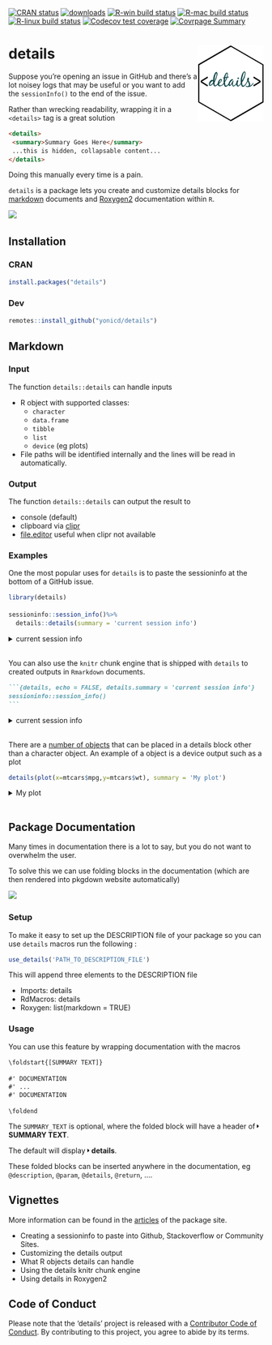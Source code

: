
<!-- README.md is generated from README.Rmd. Please edit that file -->
<!-- badges: start -->

[![CRAN
status](https://www.r-pkg.org/badges/version/details)](https://CRAN.R-project.org/package=details)
[![downloads](http://cranlogs.r-pkg.org/badges/details)](https://CRAN.R-project.org/package=details)
[![R-win build
status](https://github.com/yonicd/details/workflows/R-win/badge.svg)](https://github.com/yonicd/details)
[![R-mac build
status](https://github.com/yonicd/details/workflows/R-mac/badge.svg)](https://github.com/yonicd/details)
[![R-linux build
status](https://github.com/yonicd/details/workflows/R-linux/badge.svg)](https://github.com/yonicd/details)
[![Codecov test
coverage](https://codecov.io/gh/yonicd/details/branch/master/graph/badge.svg)](https://codecov.io/gh/yonicd/details?branch=master)
[![Covrpage
Summary](https://img.shields.io/badge/covrpage-Last_Build_2020_01_11-yellowgreen.svg)](http://tinyurl.com/yyodcwc7)
<!-- badges: end -->

# details <img src="man/figures/logo.png" align="right" class="logo" style="height:150px;"/>

Suppose you’re opening an issue in GitHub and there’s a lot noisey logs
that may be useful or you want to add the `sessionInfo()` to the end of
the issue.

Rather than wrecking readability, wrapping it in a `<details>` tag is a
great solution

``` md
<details>
 <summary>Summary Goes Here</summary>
 ...this is hidden, collapsable content...
</details>
```

Doing this manually every time is a pain.

`details` is a package lets you create and customize details blocks for
[markdown](#markdown) documents and [Roxygen2](#package-documentation)
documentation within `R`.

![](https://github.com/yonicd/details/raw/media/input/details.gif)

## Installation

### CRAN

``` r
install.packages("details")
```

### Dev

``` r
remotes::install_github("yonicd/details")
```

## Markdown

### Input

The function `details::details` can handle inputs

-   R object with supported classes:
    -   `character`
    -   `data.frame`
    -   `tibble`
    -   `list`
    -   `device` (eg plots)
-   File paths will be identified internally and the lines will be read
    in automatically.

### Output

The function `details::details` can output the result to

-   console (default)
-   clipboard via [clipr](https://github.com/mdlincoln/clipr)
-   [file.editor](https://stat.ethz.ch/R-manual/R-devel/library/utils/html/file.edit.html)
    useful when clipr not available

### Examples

One the most popular uses for `details` is to paste the sessioninfo at
the bottom of a GitHub issue.

``` r
library(details)

sessioninfo::session_info()%>%
  details::details(summary = 'current session info')
```

<details closed>
<summary>
<span title="Click to Expand"> current session info </span>
</summary>

``` r
─ Session info ───────────────────────────────────────────────────────────────
 setting  value                       
 version  R version 3.6.3 (2020-02-29)
 os       macOS Catalina 10.15.7      
 system   x86_64, darwin15.6.0        
 ui       X11                         
 language (EN)                        
 collate  en_US.UTF-8                 
 ctype    en_US.UTF-8                 
 tz       America/New_York            
 date     2021-01-13                  

─ Packages ───────────────────────────────────────────────────────────────────
 package     * version    date       lib source                          
 assertthat    0.2.1      2019-03-21 [1] CRAN (R 3.6.0)                  
 cli           2.2.0      2020-11-20 [1] CRAN (R 3.6.2)                  
 clipr         0.7.1      2020-10-08 [1] CRAN (R 3.6.2)                  
 crayon        1.3.4      2017-09-16 [1] CRAN (R 3.6.0)                  
 desc          1.2.0.9000 2020-09-28 [1] Github (r-lib/desc@c175259)     
 details     * 0.2.2      2021-01-14 [1] local                           
 digest        0.6.27     2020-10-24 [1] CRAN (R 3.6.2)                  
 evaluate      0.14       2019-05-28 [1] CRAN (R 3.6.0)                  
 fansi         0.4.1      2020-01-08 [1] CRAN (R 3.6.0)                  
 glue          1.4.2      2020-08-27 [1] CRAN (R 3.6.2)                  
 htmltools     0.5.0      2020-06-16 [1] CRAN (R 3.6.2)                  
 httr          1.4.2      2020-07-20 [1] CRAN (R 3.6.2)                  
 knitr         1.30       2020-09-22 [1] CRAN (R 3.6.2)                  
 magrittr      2.0.1      2020-11-17 [1] CRAN (R 3.6.2)                  
 png           0.1-7      2013-12-03 [1] CRAN (R 3.6.0)                  
 R6            2.5.0      2020-10-28 [1] CRAN (R 3.6.2)                  
 rlang         0.4.9      2020-11-26 [1] CRAN (R 3.6.2)                  
 rmarkdown     2.5        2020-10-21 [1] CRAN (R 3.6.3)                  
 rprojroot     2.0.2      2020-11-25 [1] Github (r-lib/rprojroot@5bafca9)
 sessioninfo   1.1.1      2018-11-05 [1] CRAN (R 3.6.0)                  
 stringi       1.5.3      2020-09-09 [1] CRAN (R 3.6.2)                  
 stringr       1.4.0      2019-02-10 [1] CRAN (R 3.6.0)                  
 withr         2.3.0      2020-09-22 [1] CRAN (R 3.6.2)                  
 xfun          0.19       2020-10-30 [1] CRAN (R 3.6.2)                  
 xml2          1.3.2      2020-04-23 [1] CRAN (R 3.6.2)                  
 yaml          2.2.1      2020-02-01 [1] CRAN (R 3.6.0)                  

[1] /Library/Frameworks/R.framework/Versions/3.6/Resources/library
```

</details>

<br>

You can also use the `knitr` chunk engine that is shipped with `details`
to created outputs in `Rmarkdown` documents.

```` markdown
```{details, echo = FALSE, details.summary = 'current session info'}
sessioninfo::session_info()
```
````

<details closed>
<summary>
<span title="Click to Open"> current session info </span>
</summary>

``` r
─ Session info ───────────────────────────────────────────────────────────────
 setting  value                       
 version  R version 3.6.3 (2020-02-29)
 os       macOS Catalina 10.15.7      
 system   x86_64, darwin15.6.0        
 ui       X11                         
 language (EN)                        
 collate  en_US.UTF-8                 
 ctype    en_US.UTF-8                 
 tz       America/New_York            
 date     2021-01-13                  

─ Packages ───────────────────────────────────────────────────────────────────
 package     * version    date       lib source                          
 assertthat    0.2.1      2019-03-21 [1] CRAN (R 3.6.0)                  
 cli           2.2.0      2020-11-20 [1] CRAN (R 3.6.2)                  
 clipr         0.7.1      2020-10-08 [1] CRAN (R 3.6.2)                  
 crayon        1.3.4      2017-09-16 [1] CRAN (R 3.6.0)                  
 desc          1.2.0.9000 2020-09-28 [1] Github (r-lib/desc@c175259)     
 details     * 0.2.2      2021-01-14 [1] local                           
 digest        0.6.27     2020-10-24 [1] CRAN (R 3.6.2)                  
 evaluate      0.14       2019-05-28 [1] CRAN (R 3.6.0)                  
 fansi         0.4.1      2020-01-08 [1] CRAN (R 3.6.0)                  
 glue          1.4.2      2020-08-27 [1] CRAN (R 3.6.2)                  
 htmltools     0.5.0      2020-06-16 [1] CRAN (R 3.6.2)                  
 httr          1.4.2      2020-07-20 [1] CRAN (R 3.6.2)                  
 knitr         1.30       2020-09-22 [1] CRAN (R 3.6.2)                  
 magrittr      2.0.1      2020-11-17 [1] CRAN (R 3.6.2)                  
 png           0.1-7      2013-12-03 [1] CRAN (R 3.6.0)                  
 R6            2.5.0      2020-10-28 [1] CRAN (R 3.6.2)                  
 rlang         0.4.9      2020-11-26 [1] CRAN (R 3.6.2)                  
 rmarkdown     2.5        2020-10-21 [1] CRAN (R 3.6.3)                  
 rprojroot     2.0.2      2020-11-25 [1] Github (r-lib/rprojroot@5bafca9)
 sessioninfo   1.1.1      2018-11-05 [1] CRAN (R 3.6.0)                  
 stringi       1.5.3      2020-09-09 [1] CRAN (R 3.6.2)                  
 stringr       1.4.0      2019-02-10 [1] CRAN (R 3.6.0)                  
 withr         2.3.0      2020-09-22 [1] CRAN (R 3.6.2)                  
 xfun          0.19       2020-10-30 [1] CRAN (R 3.6.2)                  
 xml2          1.3.2      2020-04-23 [1] CRAN (R 3.6.2)                  
 yaml          2.2.1      2020-02-01 [1] CRAN (R 3.6.0)                  

[1] /Library/Frameworks/R.framework/Versions/3.6/Resources/library
```

</details>

<br>

There are a [number of
objects](https://yonicd.github.io/details/articles/objects.html) that
can be placed in a details block other than a character object. An
example of a object is a device output such as a plot

``` r
details(plot(x=mtcars$mpg,y=mtcars$wt), summary = 'My plot')
```

<details closed>
<summary>
<span title="Click to Expand"> My plot </span>
</summary>

![](https://i.imgur.com/zAdu7zb.png)

</details>

<br>

## Package Documentation

Many times in documentation there is a lot to say, but you do not want
to overwhelm the user.

To solve this we can use folding blocks in the documentation (which are
then rendered into pkgdown website automatically)

![](https://github.com/yonicd/details/raw/media/input/folding.gif)

### Setup

To make it easy to set up the DESCRIPTION file of your package so you
can use `details` macros run the following :

``` r
use_details('PATH_TO_DESCRIPTION_FILE')
```

This will append three elements to the DESCRIPTION file

-   Imports: details
-   RdMacros: details
-   Roxygen: list(markdown = TRUE)

### Usage

You can use this feature by wrapping documentation with the macros

    \foldstart{[SUMMARY TEXT]}

    #' DOCUMENTATION
    #' ...
    #' DOCUMENTATION

    \foldend

The `SUMMARY_TEXT` is optional, where the folded block will have a
header of
<svg style="height:0.8em;top:.04em;position:relative;" viewBox="0 0 192 512"><path d="M0 384.662V127.338c0-17.818 21.543-26.741 34.142-14.142l128.662 128.662c7.81 7.81 7.81 20.474 0 28.284L34.142 398.804C21.543 411.404 0 402.48 0 384.662z"/></svg>
**SUMMARY TEXT**.

The default will display
<svg style="height:0.8em;top:.04em;position:relative;" viewBox="0 0 192 512"><path d="M0 384.662V127.338c0-17.818 21.543-26.741 34.142-14.142l128.662 128.662c7.81 7.81 7.81 20.474 0 28.284L34.142 398.804C21.543 411.404 0 402.48 0 384.662z"/></svg>
**details**.

These folded blocks can be inserted anywhere in the documentation, eg
`@description`, `@param`, `@details`, `@return`, ….

## Vignettes

More information can be found in the
[articles](https://yonicd.github.io/details/) of the package site.

-   Creating a sessioninfo to paste into Github, Stackoverflow or
    Community Sites.
-   Customizing the details output
-   What R objects details can handle
-   Using the details knitr chunk engine
-   Using details in Roxygen2

## Code of Conduct

Please note that the ‘details’ project is released with a [Contributor
Code of
Conduct](https://github.com/yonicd/details/blob/master/CODE_OF_CONDUCT.md).
By contributing to this project, you agree to abide by its terms.
